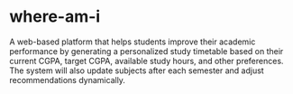 # where-am-i
A web-based platform that helps students improve their academic performance by generating a personalized study timetable based on their current CGPA, target CGPA, available study hours, and other preferences. The system will also update subjects after each semester and adjust recommendations dynamically.
